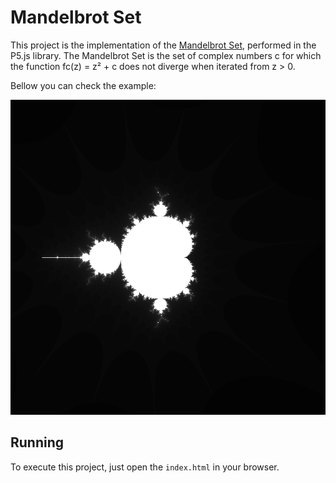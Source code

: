 # Mandelbrot Set
This project is the implementation of the [Mandelbrot Set](https://en.wikipedia.org/wiki/Mandelbrot_set), performed in the P5.js library. The Mandelbrot Set is the set of complex numbers c for which the function fc(z) = z² + c does not diverge when iterated from z > 0.

Bellow you can check the example:


![](example.png)

## Running
To execute this project, just open the `index.html` in your browser.